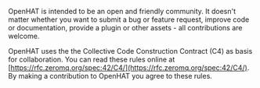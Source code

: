 OpenHAT is intended to be an open and friendly community. It doesn't matter whether you want to submit a bug or feature request, improve code or documentation, provide a plugin or other assets - all contributions are welcome.

OpenHAT uses the the Collective Code Construction Contract (C4) as basis for collaboration. You can read these rules online at [https://rfc.zeromq.org/spec:42/C4/](https://rfc.zeromq.org/spec:42/C4/). By making a contribution to OpenHAT you agree to these rules.

